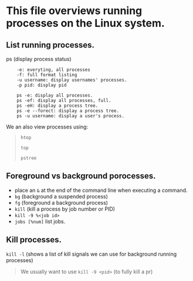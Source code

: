# This file overviews running processes on the Linux system.

## List running processes.

ps (display process status)
```
    -e: everyting, all processes
    -f: full format listing
    -u username: display usernames' processes.
    -p pid: display pid

    ps -e: display all processes. 
    ps -ef: display all processes, full.
    ps -eH: display a process tree.
    ps -e --forect: display a process tree. 
    ps -u username: display a user's process.
```

We an also view processes using:   
> ```htop```
> 
> ```top```
> 
> ```pstree```

## Foreground vs background porocesses.
    
- place an ```&``` at the end of the command line when executing a command.
- ```bg``` (background a suspended process)
- ```fg``` (foreground a background process)
- ```kill``` (kill a process by job number or PID)
- ```kill -9 %<job id>```
- ```jobs [%num]``` list jobs.

## Kill processes.
    
```kill -l``` (shows a list of kill signals we can use for background running processes)
> We usually want to use ```kill -9 <pid>``` (to fully kill a pr)



